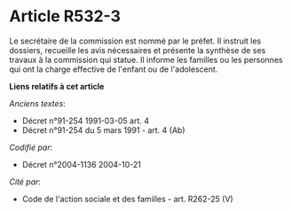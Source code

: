 # Article R532-3

Le secrétaire de la commission est nommé par le préfet. Il instruit les dossiers, recueille les avis nécessaires et présente
la synthèse de ses travaux à la commission qui statue. Il informe les familles ou les personnes qui ont la charge effective
de l'enfant ou de l'adolescent.

**Liens relatifs à cet article**

_Anciens textes_:

  - Décret n°91-254 1991-03-05 art. 4
  - Décret n°91-254 du 5 mars 1991 - art. 4 (Ab)

_Codifié par_:

  - Décret n°2004-1136 2004-10-21

_Cité par_:

  - Code de l'action sociale et des familles - art. R262-25 (V)
